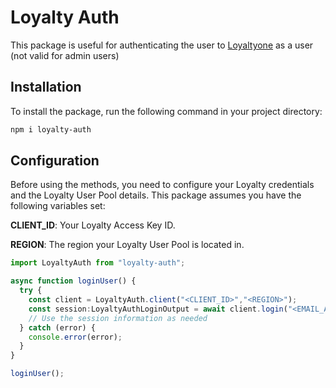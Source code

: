 # Loyalty Auth

This package is useful for authenticating the user to [Loyaltyone](https://loyaltyone.io) as a user (not valid for admin users)

## Installation

To install the package, run the following command in your project directory:

```bash
npm i loyalty-auth
```

## Configuration

Before using the methods, you need to configure your Loyalty credentials and the Loyalty User Pool details. This package assumes you have the following variables set:

**CLIENT_ID**: Your Loyalty Access Key ID.

**REGION**: The region your Loyalty User Pool is located in.



```jsx
import LoyaltyAuth from "loyalty-auth";

async function loginUser() {
  try {
    const client = LoyaltyAuth.client("<CLIENT_ID>","<REGION>");
    const session:LoyaltyAuthLoginOutput = await client.login("<EMAIL_ADDRESS>","<PASSWORD>");
    // Use the session information as needed
  } catch (error) {
    console.error(error);
  }
}

loginUser();

```